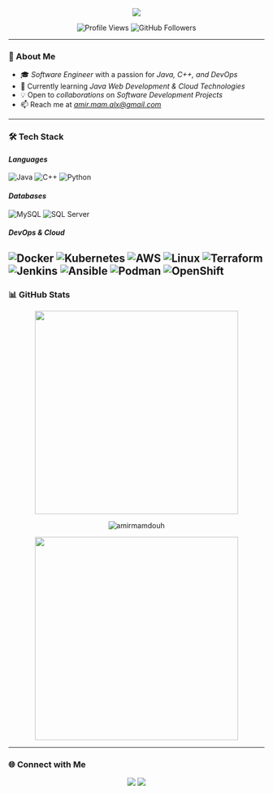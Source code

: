 <!-- README.md -->

<p align="center">
  <img src="https://readme-typing-svg.herokuapp.com?font=Fira+Code&pause=1000&color=42A5F5&center=true&width=600&lines=Hi+%F0%9F%91%8B%2C+I'm+Amir+Mamdouh!;Software+Engineer+%7C+Java+%7C+DevOps;Open+Source+Contributor+%7C+Tech+Blogger" />
</p>

<p align="center">
  <img src="https://komarev.com/ghpvc/?username=alielesawy&label=Profile%20views&color=42A5F5&style=flat" alt="Profile Views" />
  <img src="https://img.shields.io/github/followers/alielesawy?label=Followers&style=social" alt="GitHub Followers" />
</p>

---

### 🚀 About Me
- 🎓 *Software Engineer* with a passion for *Java, C++, and DevOps*
- 🌱 Currently learning *Java Web Development & Cloud Technologies*
- 💡 Open to *collaborations* on *Software Development Projects*
- 📫 Reach me at *amir.mam.alx@gmail.com*

---

### 🛠️ Tech Stack

#### *Languages*
![Java](https://img.shields.io/badge/Java-ED8B00?style=for-the-badge&logo=java&logoColor=white)
![C++](https://img.shields.io/badge/C++-00599C?style=for-the-badge&logo=cplusplus&logoColor=white)
![Python](https://img.shields.io/badge/Python-3776AB?style=for-the-badge&logo=python&logoColor=white)

#### *Databases*
![MySQL](https://img.shields.io/badge/MySQL-4479A1?style=for-the-badge&logo=mysql&logoColor=white)
![SQL Server](https://img.shields.io/badge/SQL%20Server-CC2927?style=for-the-badge&logo=microsoft-sql-server&logoColor=white)

#### *DevOps & Cloud*
![Docker](https://img.shields.io/badge/Docker-2496ED?style=for-the-badge&logo=docker&logoColor=white)
![Kubernetes](https://img.shields.io/badge/Kubernetes-326CE5?style=for-the-badge&logo=kubernetes&logoColor=white)
![AWS](https://img.shields.io/badge/AWS-232F3E?style=for-the-badge&logo=amazon-aws&logoColor=white)
![Linux](https://img.shields.io/badge/Linux-FCC624?style=for-the-badge&logo=linux&logoColor=black)
![Terraform](https://img.shields.io/badge/Terraform-623CE4?style=for-the-badge&logo=terraform&logoColor=white)
![Jenkins](https://img.shields.io/badge/Jenkins-D24939?style=for-the-badge&logo=jenkins&logoColor=white)
![Ansible](https://img.shields.io/badge/Ansible-EE0000?style=for-the-badge&logo=ansible&logoColor=white)
![Podman](https://img.shields.io/badge/Podman-89CFF0?style=for-the-badge&logo=podman&logoColor=white)
![OpenShift](https://img.shields.io/badge/OpenShift-EE0000?style=for-the-badge&logo=redhatopenshift&logoColor=white)
---

### 📊 GitHub Stats

<p align="center">
  <img src="https://github-readme-stats.vercel.app/api?username=AmirMamdouh&show_icons=true&theme=tokyonight" width="400px" />
</p>
<p align="center">
  <img align="center" src="https://github-readme-streak-stats.herokuapp.com/?user=amirmamdouh&" alt="amirmamdouh" />
</p>

<p align="center">
  <img src="https://github-readme-stats.vercel.app/api/top-langs/?username=amirmamdouh12345&layout=compact&theme=tokyonight" width="400px" />
</p>

---

### 🌐 Connect with Me

<p align="center">
  <a href="https://linkedin.com/in/amirmamdouh123"><img src="https://img.shields.io/badge/LinkedIn-0077B5?style=for-the-badge&logo=linkedin&logoColor=white"></a>
  <a href="https://github.com/amirmamdouh12345"><img src="https://img.shields.io/badge/GitHub-181717?style=for-the-badge&logo=github&logoColor=white"></a>
</p>
